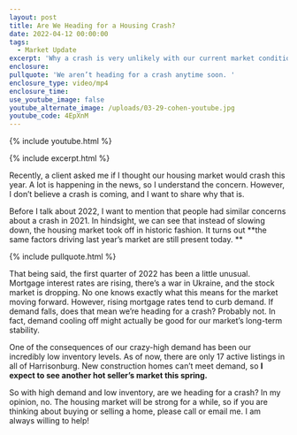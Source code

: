 ```yaml
---
layout: post
title: Are We Heading for a Housing Crash?
date: 2022-04-12 00:00:00
tags:
  - Market Update
excerpt: 'Why a crash is very unlikely with our current market conditions. '
enclosure:
pullquote: 'We aren’t heading for a crash anytime soon. '
enclosure_type: video/mp4
enclosure_time:
use_youtube_image: false
youtube_alternate_image: /uploads/03-29-cohen-youtube.jpg
youtube_code: 4EpXnM
---
```

{% include youtube.html %}

{% include excerpt.html %}

Recently, a client asked me if I thought our housing market would crash this year. A lot is happening in the news, so I understand the concern. However, I don’t believe a crash is coming, and I want to share why that is.&nbsp;

Before I talk about 2022, I want to mention that people had similar concerns about a crash in 2021. In hindsight, we can see that instead of slowing down, the housing market took off in historic fashion. It turns out **the same factors driving last year’s market are still present today. **

{% include pullquote.html %}

That being said, the first quarter of 2022 has been a little unusual. Mortgage interest rates are rising, there’s a war in Ukraine, and the stock market is dropping. No one knows exactly what this means for the market moving forward. However, rising mortgage rates tend to curb demand. If demand falls, does that mean we’re heading for a crash? Probably not. In fact, demand cooling off might actually be good for our market’s long-term stability.&nbsp;

One of the consequences of our crazy-high demand has been our incredibly low inventory levels. As of now, there are only 17 active listings in all of Harrisonburg. New construction homes can’t meet demand, so **I expect to see another hot seller’s market this spring.&nbsp;**

So with high demand and low inventory, are we heading for a crash? In my opinion, no. The housing market will be strong for a while, so if you are thinking about buying or selling a home, please call or email me. I am always willing to help\!
